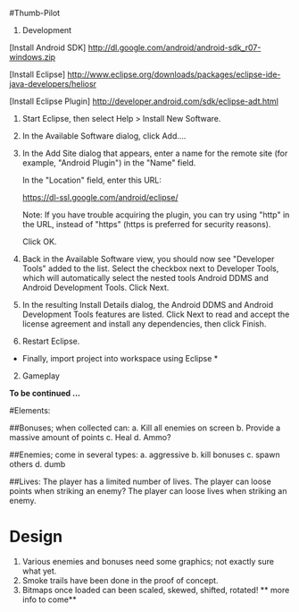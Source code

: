 #Thumb-Pilot
1. Development

[Install Android SDK] http://dl.google.com/android/android-sdk_r07-windows.zip

[Install Eclipse] http://www.eclipse.org/downloads/packages/eclipse-ide-java-developers/heliosr

[Install Eclipse Plugin] http://developer.android.com/sdk/eclipse-adt.html

   1.  Start Eclipse, then select Help > Install New Software.
   2. In the Available Software dialog, click Add....
   3. In the Add Site dialog that appears, enter a name for the remote site (for example, "Android Plugin") in the "Name" field.

      In the "Location" field, enter this URL:

      https://dl-ssl.google.com/android/eclipse/

      Note: If you have trouble acquiring the plugin, you can try using "http" in the URL, instead of "https" (https is preferred for security reasons).

      Click OK.
   4. Back in the Available Software view, you should now see "Developer Tools" added to the list. Select the checkbox next to Developer Tools, which will automatically select the nested tools Android DDMS and Android Development Tools. Click Next.
   5. In the resulting Install Details dialog, the Android DDMS and Android Development Tools features are listed. Click Next to read and accept the license agreement and install any dependencies, then click Finish.
   6. Restart Eclipse.

* Finally, import project into workspace using Eclipse *

2. Gameplay

**To be continued ...**

#Elements:

##Bonuses; when collected can:
  a. Kill all enemies on screen
  b. Provide a massive amount of points
  c. Heal
  d. Ammo?

##Enemies; come in several types:
  a. aggressive
  b. kill bonuses
  c. spawn others
  d. dumb
  
##Lives:
  The player has a limited number of lives.
  The player can loose points when striking an enemy?
  The player can loose lives when striking an enemy.

# Design
 1. Various enemies and bonuses need some graphics; not exactly sure what yet.
 2. Smoke trails have been done in the proof of concept.
 3. Bitmaps once loaded can been scaled, skewed, shifted, rotated! ** more info to come**


